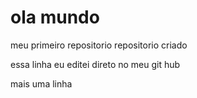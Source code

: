 # ola mundo
 meu primeiro repositorio
 repositorio criado

 essa linha eu editei direto no meu git hub
 
mais uma linha
